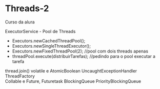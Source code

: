# Threads-2
Curso da alura

ExecutorService - Pool de Threads 
- Executors.newCachedThreadPool();
- Executors.newSingleThreadExecutor();
- Executors.newFixedThreadPool(2); //pool com dois threads apenas
- threadPool.execute(distribuirTarefas); //pedindo para o pool executar a tarefa

thread.join()
volatile e AtomicBoolean
UncaughtExceptionHandler
ThreadFactory	
Collable e Future, Futuretask
BlockingQueue
PriorityBlockingQueue
